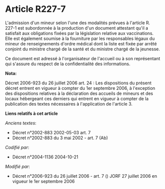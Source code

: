 # Article R227-7

L'admission d'un mineur selon l'une des modalités prévues à l'article R. 227-1 est subordonnée à la production d'un document
attestant qu'il a satisfait aux obligations fixées par la législation relative aux vaccinations. Elle est également soumise à
la fourniture par les responsables légaux du mineur de renseignements d'ordre médical dont la liste est fixée par arrêté
conjoint du ministre chargé de la santé et du ministre chargé de la jeunesse.

Ce document est adressé à l'organisateur de l'accueil ou à son représentant qui s'assure du respect de la confidentialité des
informations.

**Nota:**

Décret 2006-923 du 26 juillet 2006 art. 24 : Les dispositions du présent décret entrent en vigueur à compter du 1er septembre
2006, à l'exception des dispositions relatives à la déclaration des accueils de mineurs et des locaux hébergeant ces derniers
qui entrent en vigueur à compter de la publication des textes nécessaires à l'application de l'article 3.

**Liens relatifs à cet article**

_Anciens textes_:

  - Décret n°2002-883 2002-05-03 art. 7
  - Décret n°2002-883 du 3 mai 2002 - art. 7 (Ab)

_Codifié par_:

  - Décret n°2004-1136 2004-10-21

_Modifié par_:

  - Décret n°2006-923 du 26 juillet 2006 - art. 7 () JORF 27 juillet 2006 en vigueur le 1er septembre 2006
